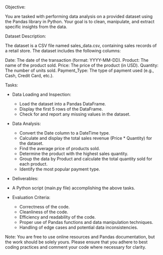 Objective:

You are tasked with performing data analysis on a provided dataset using the Pandas library in Python. 
Your goal is to clean, manipulate, and extract specific insights from the data.

Dataset Description:

The dataset is a CSV file named sales_data.csv, containing sales records of a retail store. The dataset includes the following columns:

Date: The date of the transaction (format: YYYY-MM-DD).
Product: The name of the product sold.
Price: The price of the product (in USD).
Quantity: The number of units sold.
Payment_Type: The type of payment used (e.g., Cash, Credit Card, etc.).

Tasks:
- Data Loading and Inspection:
  - Load the dataset into a Pandas DataFrame.
  - Display the first 5 rows of the DataFrame.
  - Check for and report any missing values in the dataset.

- Data Analysis:
  - Convert the Date column to a DateTime type.
  - Calculate and display the total sales revenue (Price * Quantity) for the dataset.
  - Find the average price of products sold.
  - Determine the product with the highest sales quantity.
  - Group the data by Product and calculate the total quantity sold for each product.
  - Identify the most popular payment type.

- Deliverables:
- A Python script (main.py file) accomplishing the above tasks.

- Evaluation Criteria:
  - Correctness of the code.
  - Cleanliness of the code.
  - Efficiency and readability of the code.
  - Proper use of Pandas functions and data manipulation techniques.
  - Handling of edge cases and potential data inconsistencies.

Note: You are free to use online resources and Pandas documentation, but the work should be solely yours. Please ensure that you adhere to best coding practices and comment your code where necessary for clarity.
